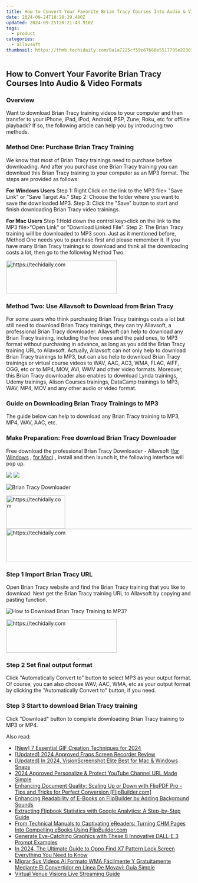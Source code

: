 ```yaml
---
title: How to Convert Your Favorite Brian Tracy Courses Into Audio & Video Formats
date: 2024-09-24T18:28:29.480Z
updated: 2024-09-25T20:21:43.910Z
tags:
  - product
categories:
  - allavsoft
thumbnail: https://thmb.techidaily.com/0a1a7225cf59c67660e5517795e22301d6d92dc2445c6377515e5503eb99dcd0.jpg
---
```


## How to Convert Your Favorite Brian Tracy Courses Into Audio & Video Formats

### Overview

Want to download Brian Tracy training videos to your computer and then transfer to your iPhone, iPad, iPod, Android, PSP, Zune, Roku, etc for offline playback? If so, the following article can help you by introducing two methods.

### Method One: Purchase Brian Tracy Training

We know that most of Brian Tracy trainings need to purchase before downloading. And after you purchase one Brian Tracy training you can download this Brian Tracy training to your computer as an MP3 format. The steps are provided as follows:

**For Windows Users** Step 1: Right Click on the link to the MP3 file> "Save Link" or "Save Target As." Step 2: Choose the folder where you want to save the downloaded MP3\. Step 3: Click the "Save" button to start and finish downloading Brian Tracy video trainings.

**For Mac Users** Step 1:Hold down the control key>click on the link to the MP3 file>"Open Link" or "Download Linked File". Step 2: The Brian Tracy training will be downloaded to MP3 soon. Just as it mentioned before, Method One needs you to purchase first and please remember it. If you have many Brian Tracy trainings to download and think all the downloading costs a lot, then go to the following Method Two.

<!-- affiliate ads begin -->
<a href="https://laganoo.pxf.io/c/5597632/1484910/16446" target="_top" id="1484910">
  <img src="//a.impactradius-go.com/display-ad/16446-1484910" border="0" alt="https://techidaily.com" width="300" height="90"/>
</a>
<img height="0" width="0" src="https://laganoo.pxf.io/i/5597632/1484910/16446" style="position:absolute;visibility:hidden;" border="0" />
<!-- affiliate ads end -->

### Method Two: Use Allavsoft to Download from Brian Tracy

For some users who think purchasing Brian Tracy trainings costs a lot but still need to download Brian Tracy trainings, they can try Allavsoft, a professional Brian Tracy downloader. Allavsoft can help to download any Brian Tracy training, including the free ones and the paid ones, to MP3 format without purchasing in advance, as long as you add the Brian Tracy training URL to Allavsoft. Actually, Allavsoft can not only help to download Brian Tracy trainings to MP3, but can also help to download Brian Tracy trainings or virtual course videos to WAV, AAC, AC3, WMA, FLAC, AIFF, OGG, etc or to MP4, MOV, AVI, WMV and other video formats. Moreover, this Brian Tracy downloader also enables to download Lynda trainings, Udemy trainings, Alison Courses trainings, DataCamp trainings to MP3, WAV, MP4, MOV and any other audio or video format.

### Guide on Downloading Brian Tracy Trainings to MP3

The guide below can help to download any Brian Tracy training to MP3, MP4, WAV, AAC, etc.

### Make Preparation: Free download Brian Tracy Downloader

Free download the professional Brian Tracy Downloader - Allavsoft ([for Windows](https://tools.techidaily.com/allavsoft/products/) , [for Mac](https://tools.techidaily.com/allavsoft/products/)) , install and then launch it, the following interface will pop up.

[![](https://www.allavsoft.com/how-to/../images/how-to/free-download-win.jpg)](https://tools.techidaily.com/allavsoft/products/) [![](https://www.allavsoft.com/how-to/../images/how-to/free-download-mac.jpg)](https://tools.techidaily.com/allavsoft/products/)

![Brian Tracy Downloader](https://www.allavsoft.com/how-to/../images/allavsoft/screen-shot-600.jpg)

<!-- affiliate ads begin -->
<a href="https://united.elfm.net/c/5597632/2139558/4704" target="_top" id="2139558">
  <img src="//a.impactradius-go.com/display-ad/4704-2139558" border="0" alt="https://techidaily.com" width="160" height="90"/>
</a>
<img height="0" width="0" src="https://united.elfm.net/i/5597632/2139558/4704" style="position:absolute;visibility:hidden;" border="0" />
<!-- affiliate ads end -->

<!-- affiliate ads begin -->
<a href="https://aligracehair.sjv.io/c/5597632/1896546/19272" target="_top" id="1896546">
  <img src="//a.impactradius-go.com/display-ad/19272-1896546" border="0" alt="https://techidaily.com" width="728" height="90"/>
</a>
<img height="0" width="0" src="https://aligracehair.sjv.io/i/5597632/1896546/19272" style="position:absolute;visibility:hidden;" border="0" />
<!-- affiliate ads end -->

### Step 1 Import Brian Tracy URL

Open Brian Tracy website and find the Brian Tracy training that you like to download. Next get the Brian Tracy training URL to Allavsoft by copying and pasting function.

![How to Download Brian Tracy Training to MP3?](https://www.allavsoft.com/how-to/../images/how-to/download-rtmp-video/download-rtmp-video.jpg)

<!-- affiliate ads begin -->
<a href="https://aligracehair.sjv.io/c/5597632/1918698/19272" target="_top" id="1918698">
  <img src="//a.impactradius-go.com/display-ad/19272-1918698" border="0" alt="https://techidaily.com" width="300" height="90"/>
</a>
<img height="0" width="0" src="https://aligracehair.sjv.io/i/5597632/1918698/19272" style="position:absolute;visibility:hidden;" border="0" />
<!-- affiliate ads end -->

### Step 2 Set final output format

Click "Automatically Convert to" button to select MP3 as your output format. Of course, you can also choose WAV, AAC, WMA, etc as your output format by clicking the "Automatically Convert to" button, if you need.

### Step 3 Start to download Brian Tracy training

Click "Download" button to complete downloading Brian Tracy training to MP3 or MP4.

<ins class="adsbygoogle"
     style="display:block"
     data-ad-format="autorelaxed"
     data-ad-client="ca-pub-7571918770474297"
     data-ad-slot="1223367746"></ins>

<ins class="adsbygoogle"
     style="display:block"
     data-ad-client="ca-pub-7571918770474297"
     data-ad-slot="8358498916"
     data-ad-format="auto"
     data-full-width-responsive="true"></ins>

<span class="atpl-alsoreadstyle">Also read:</span>
<div><ul>
<li><a href="https://vp-tips.techidaily.com/new-7-essential-gif-creation-techniques-for-2024/"><u>[New] 7 Essential GIF Creation Techniques for 2024</u></a></li>
<li><a href="https://remote-screen-capture.techidaily.com/updated-2024-approved-fraps-screen-recorder-review/"><u>[Updated] 2024 Approved Fraps Screen Recorder Review</u></a></li>
<li><a href="https://video-capture.techidaily.com/updated-in-2024-visionscreenshot-elite-best-for-mac-and-windows-snaps/"><u>[Updated] In 2024, VisionScreenshot Elite Best for Mac & Windows Snaps</u></a></li>
<li><a href="https://youtube-web.techidaily.com/approved-personalize-and-protect-youtube-channel-url-made-simple/"><u>2024 Approved Personalize & Protect YouTube Channel URL Made Simple</u></a></li>
<li><a href="https://discover-data.techidaily.com/enhancing-document-quality-scaling-up-or-down-with-flippdf-pro-tips-and-tricks-for-perfect-conversion-flipbuildercom/"><u>Enhancing Document Quality: Scaling Up or Down with FlipPDF Pro - Tips and Tricks for Perfect Conversion [FlipBuilder.com]</u></a></li>
<li><a href="https://discover-data.techidaily.com/enhancing-readability-of-e-books-on-flipbuilder-by-adding-background-sounds/"><u>Enhancing Readability of E-Books on FlipBuilder by Adding Background Sounds</u></a></li>
<li><a href="https://discover-data.techidaily.com/extracting-flipbook-statistics-with-google-analytics-a-step-by-step-guide/"><u>Extracting Flipbook Statistics with Google Analytics: A Step-by-Step Guide</u></a></li>
<li><a href="https://discover-data.techidaily.com/from-technical-manuals-to-captivating-ereaders-turning-chm-pages-into-compelling-ebooks-using-flipbuildercom/"><u>From Technical Manuals to Captivating eReaders: Turning CHM Pages Into Compelling eBooks Using FlipBuilder.com</u></a></li>
<li><a href="https://tech-haven.techidaily.com/generate-eye-catching-graphics-with-these-8-innovative-dall-e-3-prompt-examples/"><u>Generate Eye-Catching Graphics with These 8 Innovative DALL-E 3 Prompt Examples</u></a></li>
<li><a href="https://android-unlock.techidaily.com/in-2024-the-ultimate-guide-to-oppo-find-x7-pattern-lock-screen-everything-you-need-to-know-by-drfone-android/"><u>In 2024, The Ultimate Guide to Oppo Find X7 Pattern Lock Screen Everything You Need to Know</u></a></li>
<li><a href="https://eaxpv-info.techidaily.com/migrar-sus-videos-al-formato-wma-facilmente-y-gratuitamente-mediante-el-convertidor-en-linea-de-movavi-guia-simple/"><u>Migrar Sus Videos Al Formato WMA Fácilmente Y Gratuitamente Mediante El Convertidor en Línea De Movavi: Guía Simple</u></a></li>
<li><a href="https://extra-hints.techidaily.com/virtual-venue-visions-live-streaming-guide/"><u>Virtual Venue Visions Live Streaming Guide</u></a></li>
</ul></div>

